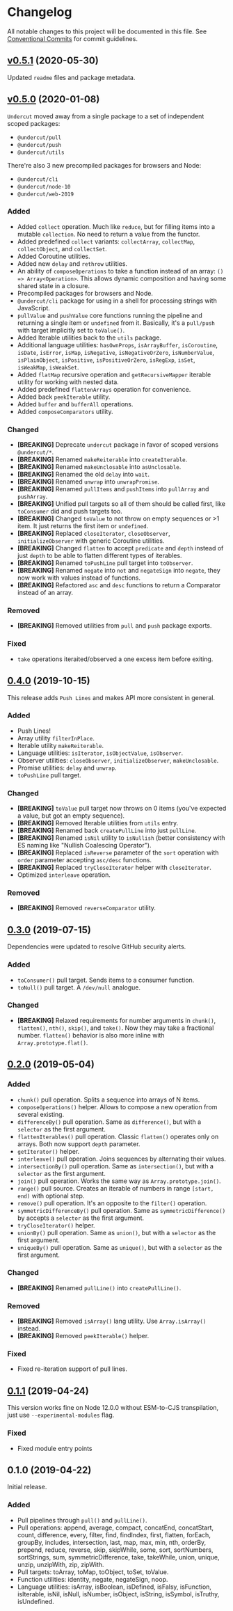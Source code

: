 # Changelog

All notable changes to this project will be documented in this file.
See [Conventional Commits](https://conventionalcommits.org) for commit guidelines.

## [v0.5.1](https://github.com/the-spyke/undercut/compare/v0.5.0...v0.5.1) (2020-05-30)

Updated `readme` files and package metadata.

## [v0.5.0](https://github.com/the-spyke/undercut/compare/v0.4.0...v0.5.0) (2020-01-08)

`Undercut` moved away from a single package to a set of independent scoped packages:

* `@undercut/pull`
* `@undercut/push`
* `@undercut/utils`

There're also 3 new precompiled packages for browsers and Node:

* `@undercut/cli`
* `@undercut/node-10`
* `@undercut/web-2019`

### Added

* Added `collect` operation. Much like `reduce`, but for filling items into a mutable `collection`. No need to return a value from the functor.
* Added predefined `collect` variants: `collectArray`, `collectMap`, `collectObject`, and `collectSet`.
* Added Coroutine utilities.
* Added new `delay` and `rethrow` utilities.
* An ability of `composeOperations` to take a function instead of an array: `() => Array<Operation>`. This allows dynamic composition and having some shared state in a closure.
* Precompiled packages for browsers and Node.
* `@undercut/cli` package for using in a shell for processing strings with JavaScript.
* `pullValue` and `pushValue` core functions running the pipeline and returning a single item or `undefined` from it. Basically, it's a `pull/push` with target implicitly set to `toValue()`.
* Added Iterable utilities back to the `utils` package.
* Additional language utilities: `hasOwnProps`, `isArrayBuffer`, `isCoroutine`, `isDate`, `isError`, `isMap`, `isNegative`, `isNegativeOrZero`, `isNumberValue`, `isPlainObject`, `isPositive`, `isPositiveOrZero`, `isRegExp`, `isSet`, `isWeakMap`, `isWeakSet`.
* Added `flatMap` recursive operation and `getRecursiveMapper` iterable utility for working with nested data.
* Added predefined `flattenArrays` operation for convenience.
* Added back `peekIterable` utility.
* Added `buffer` and `bufferAll` operations.
* Added `composeComparators` utility.

### Changed

* **[BREAKING]** Deprecate `undercut` package in favor of scoped versions `@undercut/*`.
* **[BREAKING]** Renamed `makeReiterable` into `createIterable`.
* **[BREAKING]** Renamed `makeUnclosable` into `asUnclosable`.
* **[BREAKING]** Renamed the old `delay` into `wait`.
* **[BREAKING]** Renamed `unwrap` into `unwrapPromise`.
* **[BREAKING]** Renamed `pullItems` and `pushItems` into `pullArray` and `pushArray`.
* **[BREAKING]** Unified pull targets so all of them should be called first, like `toConsumer` did and push targets too.
* **[BREAKING]** Changed `toValue` to not throw on empty sequences or >1 item. It just returns the first item or `undefined`.
* **[BREAKING]** Replaced `closeIterator`, `closeObserver`, `initializeObserver` with generic Coroutine utilities.
* **[BREAKING]** Changed `flatten` to accept `predicate` and `depth` instead of just `depth` to be able to flatten different types of iterables.
* **[BREAKING]** Renamed `toPushLine` pull target into `toObserver`.
* **[BREAKING]** Renamed `negate` into `not` and `negateSign` into `negate`, they now work with values instead of functions.
* **[BREAKING]** Refactored `asc` and `desc` functions to return a Comparator instead of an array.

### Removed

* **[BREAKING]** Removed utilities from `pull` and `push` package exports.

### Fixed

* `take` operations iteraited/observed a one excess item before exiting.

## [0.4.0](https://github.com/the-spyke/undercut/compare/v0.3.0...v0.4.0) (2019-10-15)

This release adds `Push Lines` and makes API more consistent in general.

### Added

* Push Lines!
* Array utility `filterInPlace`.
* Iterable utility `makeReiterable`.
* Language utilities: `isIterator`, `isObjectValue`, `isObserver`.
* Observer utilities: `closeObserver`, `initializeObserver`, `makeUnclosable`.
* Promise utilities: `delay` and `unwrap`.
* `toPushLine` pull target.

### Changed

* **[BREAKING]** `toValue` pull target now throws on 0 items (you've expected a value, but got an empty sequence).
* **[BREAKING]** Removed Iterable utilities from `utils` entry.
* **[BREAKING]** Renamed back `createPullLine` into just `pullLine`.
* **[BREAKING]** Renamed `isNil` utility to `isNullish` (better consistency with ES naming like "Nullish Coalescing Operator").
* **[BREAKING]** Replaced `isReverse` parameter of the `sort` operation with `order` parameter accepting `asc/desc` functions.
* **[BREAKING]** Replaced `tryCloseIterator` helper with `closeIterator`.
* Optimized `interleave` operation.

### Removed

* **[BREAKING]** Removed `reverseComparator` utility.

## [0.3.0](https://github.com/the-spyke/undercut/compare/v0.2.0...v0.3.0) (2019-07-15)

Dependencies were updated to resolve GitHub security alerts.

### Added

* `toConsumer()` pull target. Sends items to a consumer function.
* `toNull()` pull target. A `/dev/null` analogue.

### Changed

* **[BREAKING]** Relaxed requirements for number arguments in `chunk()`, `flatten()`, `nth()`, `skip()`, and `take()`. Now they may take a fractional number. `flatten()` behavior is also more inline with `Array.prototype.flat()`.

## [0.2.0](https://github.com/the-spyke/undercut/compare/v0.1.1...v0.2.0) (2019-05-04)

### Added

* `chunk()` pull operation. Splits a sequence into arrays of N items.
* `composeOperations()` helper. Allows to compose a new operation from several existing.
* `differenceBy()` pull operation. Same as `difference()`, but with a `selector` as the first argument.
* `flattenIterables()` pull operation. Classic `flatten()` operates only on arrays. Both now support `depth` parameter.
* `getIterator()` helper.
* `interleave()` pull operation. Joins sequences by alternating their values.
* `intersectionBy()` pull operation. Same as `intersection()`, but with a `selector` as the first argument.
* `join()` pull operation. Works the same way as `Array.prototype.join()`.
* `range()` pull source. Creates an iterable of numbers in range `[start, end)` with optional step.
* `remove()` pull operation. It's an opposite to the `filter()` operation.
* `symmetricDifferenceBy()` pull operation. Same as `symmetricDifference()` by accepts a `selector` as the first argument.
* `tryCloseIterator()` helper.
* `unionBy()` pull operation. Same as `union()`, but with a `selector` as the first argument.
* `uniqueBy()` pull operation. Same as `unique()`, but with a `selector` as the first argument.

### Changed

* **[BREAKING]** Renamed `pullLine()` into `createPullLine()`.

### Removed

* **[BREAKING]** Removed `isArray()` lang utility. Use `Array.isArray()` instead.
* **[BREAKING]** Removed `peekIterable()` helper.

### Fixed

* Fixed re-iteration support of pull lines.

## [0.1.1](https://github.com/the-spyke/undercut/compare/v0.1.0...v0.1.1) (2019-04-24)

This version works fine on Node 12.0.0 without ESM-to-CJS transpilation, just use `--experimental-modules` flag.

### Fixed

* Fixed module entry points

## 0.1.0 (2019-04-22)

Initial release.

### Added

* Pull pipelines through `pull()` and `pullLine()`.
* Pull operations: append, average, compact, concatEnd, concatStart, count, difference, every, filter, find, findIndex, first, flatten, forEach, groupBy, includes, intersection, last, map, max, min, nth, orderBy, prepend, reduce, reverse, skip, skipWhile, some, sort, sortNumbers, sortStrings, sum, symmetricDifference, take, takeWhile, union, unique, unzip, unzipWith, zip, zipWith.
* Pull targets: toArray, toMap, toObject, toSet, toValue.
* Function utilities: identity, negate, negateSign, noop.
* Language utilities: isArray, isBoolean, isDefined, isFalsy, isFunction, isIterable, isNil, isNull, isNumber, isObject, isString, isSymbol, isTruthy, isUndefined.

